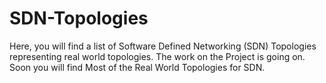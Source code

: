 # SDN-Topologies
Here, you will find a list of Software Defined Networking (SDN) Topologies representing real world topologies. 
The work on the Project is going on. Soon you will find Most of the Real World Topologies for SDN.
